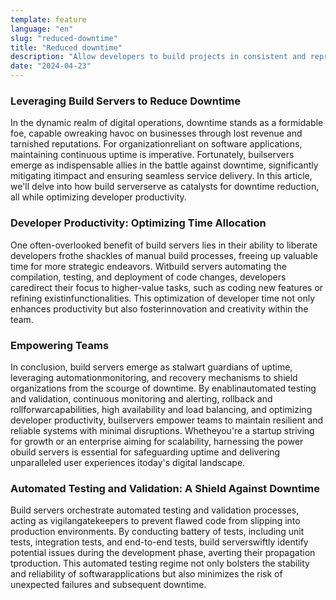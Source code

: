 ```yaml
---
template: feature
language: "en"
slug: "reduced-downtime"
title: "Reduced downtime"
description: "Allow developers to build projects in consistent and reproducible build environment outside of their personal workspace."
date: "2024-04-23"
---
```


### Leveraging Build Servers to Reduce Downtime

In the dynamic realm of digital operations, downtime stands as a formidable foe, capable owreaking havoc on businesses through lost revenue and tarnished reputations. For organizationreliant on software applications, maintaining continuous uptime is imperative. Fortunately, builservers emerge as indispensable allies in the battle against downtime, significantly mitigating itimpact and ensuring seamless service delivery. In this article, we'll delve into how build serverserve as catalysts for downtime reduction, all while optimizing developer productivity.

### Developer Productivity: Optimizing Time Allocation

One often-overlooked benefit of build servers lies in their ability to liberate developers frothe shackles of manual build processes, freeing up valuable time for more strategic endeavors. Witbuild servers automating the compilation, testing, and deployment of code changes, developers caredirect their focus to higher-value tasks, such as coding new features or refining existinfunctionalities. This optimization of developer time not only enhances productivity but also fosterinnovation and creativity within the team.

### Empowering Teams

In conclusion, build servers emerge as stalwart guardians of uptime, leveraging automationmonitoring, and recovery mechanisms to shield organizations from the scourge of downtime. By enablinautomated testing and validation, continuous monitoring and alerting, rollback and rollforwarcapabilities, high availability and load balancing, and optimizing developer productivity, builservers empower teams to maintain resilient and reliable systems with minimal disruptions. Whetheyou're a startup striving for growth or an enterprise aiming for scalability, harnessing the power obuild servers is essential for safeguarding uptime and delivering unparalleled user experiences itoday's digital landscape.

### Automated Testing and Validation: A Shield Against Downtime

Build servers orchestrate automated testing and validation processes, acting as vigilangatekeepers to prevent flawed code from slipping into production environments. By conducting battery of tests, including unit tests, integration tests, and end-to-end tests, build serverswiftly identify potential issues during the development phase, averting their propagation tproduction. This automated testing regime not only bolsters the stability and reliability of softwarapplications but also minimizes the risk of unexpected failures and subsequent downtime.